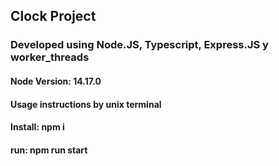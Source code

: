 ## Clock Project

### Developed using Node.JS, Typescript, Express.JS y worker_threads

#### Node Version: 14.17.0

#### Usage instructions by unix terminal

#### Install: npm i

#### run: npm run start
